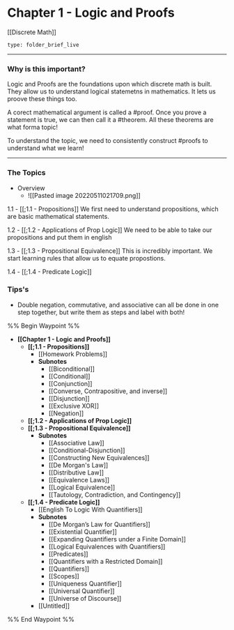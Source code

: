 # Chapter 1 - Logic and Proofs

[[Discrete Math]]

```ccard
type: folder_brief_live
```
 
---
### Why is this important? 

Logic and Proofs are the foundations upon which discrete math is built. 
They allow us to understand logical statemetns in mathematics. It lets us proove these things too. 

A corect mathematical argument is called a #proof. Once you prove a statement is true, we can then call it a #theorem. All these theorems are what forma  topic! 

To understand the topic, we need to consistently construct #proofs to understand what we learn!

---
### The Topics






- Overview
	- ![[Pasted image 20220511021709.png]]




1.1 - [[;1.1 - Propositions]]
We first need to understand propositions, which are basic mathematical statements.

1.2 - [[;1.2 - Applications of Prop Logic]]
We need to be able to take our propositions and put them in english 

1.3 - [[;1.3 - Propositional Equivalence]]
This is incredibly important. We start learning rules that allow us to equate propostions. 

1.4 - [[;1.4 - Predicate Logic]]




### Tips's
- Double negation, commutative, and associative can all be done in one step together, but write them as steps and label with both!



%% Begin Waypoint %%
- **[[Chapter 1 - Logic and Proofs]]**
	- **[[;1.1 - Propositions]]**
		- [[Homework Problems]]
		- **Subnotes**
			- [[Biconditional]]
			- [[Conditional]]
			- [[Conjunction]]
			- [[Converse, Contrapositive, and inverse]]
			- [[Disjunction]]
			- [[Exclusive XOR]]
			- [[Negation]]
	- **[[;1.2 - Applications of Prop Logic]]**
	- **[[;1.3 - Propositional Equivalence]]**
		- **Subnotes**
			- [[Associative Law]]
			- [[Conditional-Disjunction]]
			- [[Constructing New Equivalences]]
			- [[De Morgan's Law]]
			- [[Distributive Law]]
			- [[Equivalence Laws]]
			- [[Logical Equivalence]]
			- [[Tautology, Contradiction, and Contingency]]
	- **[[;1.4 - Predicate Logic]]**
		- [[English To Logic With Quantifiers]]
		- **Subnotes**
			- [[De Morgan’s Law for Quantifiers]]
			- [[Existential Quantifier]]
			- [[Expanding Quantifiers under a Finite Domain]]
			- [[Logical Equivalences with Quantifiers]]
			- [[Predicates]]
			- [[Quantifiers with a Restricted Domain]]
			- [[Quantifiers]]
			- [[Scopes]]
			- [[Uniqueness Quantifier]]
			- [[Universal Quantifier]]
			- [[Universe of Discourse]]
		- [[Untitled]]

%% End Waypoint %%
